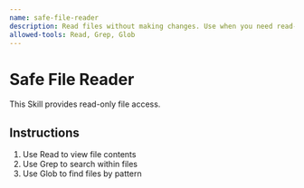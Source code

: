 ```yaml
---
name: safe-file-reader
description: Read files without making changes. Use when you need read-only file access.
allowed-tools: Read, Grep, Glob
---
```


# Safe File Reader

This Skill provides read-only file access.

## Instructions

1. Use Read to view file contents
2. Use Grep to search within files
3. Use Glob to find files by pattern
